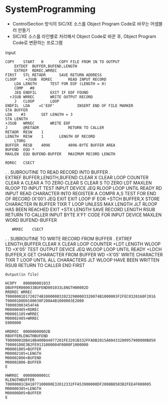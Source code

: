 # SystemProgramming

- ControlSection 방식의 SIC/XE 소스를 Object Program Code로 바꾸는 어셈블러 만들기
- SIC/XE 소스를 라인별로 처리해서 Object Code로 바꾼 후, Object Program Code로 변환하는 프로그램 

input

    COPY	START	0		COPY FILE FROM IN TO OUTPUT
		EXTDEF	BUFFER,BUFEND,LENGTH
		EXTREF	RDREC,WRREC
    FIRST	STL	RETADR		SAVE RETURN ADDRESS	
    CLOOP    +JSUB	RDREC		READ INPUT RECORD
		LDA	LENGTH		TEST FOR EOF (LENGTH = 0)
		COMP   #0		
		JEQ	ENDFIL	 	EXIT IF EOF FOUND
	  +JSUB	WRREC		WRITE OUTPUT RECORD
		J	CLOOP		LOOP
    ENDFIL 	LDA    =C'EOF'      	INSERT END OF FILE MARKER
    STA	BUFFER         
    LDA    #3		SET LENGTH = 3
    STA	LENGTH
    +JSUB	WRREC		WRITE EOF
    J       @RETADR	        	RETURN TO CALLER
    RETADR	RESW	1		
    LENGTH	RESW	1		LENGTH OF RECORD
		LTORG
    BUFFER	RESB	4096		4096-BYTE BUFFER AREA
    BUFEND	EQU	*
    MAXLEN	EQU	BUFEND-BUFFER	MAXIMUM RECORD LENGTH

    RDREC	CSECT
.
.   SUBROUTINE TO READ RECORD INTO BUFFER
.	
		EXTREF	BUFFER,LENGTH,BUFEND
		CLEAR	X		CLEAR LOOP COUNTER
		CLEAR	A		CLEAR A TO ZERO
		CLEAR	S		CLEAR S TO ZERO
    		LDT  	MAXLEN 
       RLOOP	TD	INPUT		TEST INPUT DEVICE
		JEQ	RLOOP		LOOP UNTIL READY
		RD	INPUT		READ CHARACTER INTO REGISTER A
		COMPR	A,S		TEST FOR END OF RECORD (X'00')
		JEQ	EXIT		EXIT LOOP IF EOR
	         +STCH	BUFFER,X	STORE CHARACTER IN BUFFER
		TIXR	T		LOOP UNLESS MAX LENGTH
		JLT	RLOOP		HAS BEEN REACHED
       EXIT     +STX	LENGTH		SAVE RECORD LENGTH
	  	RSUB			RETURN TO CALLER
       INPUT	BYTE	X'F1'		CODE FOR INPUT DEVICE
       MAXLEN	WORD	BUFEND-BUFFER	

       WRREC	CSECT
.
.      SUBROUTINE TO WRITE RECORD FROM BUFFER
.
		EXTREF	LENGTH,BUFFER
		CLEAR	X		CLEAR LOOP COUNTER
   	+LDT	LENGTH
    WLOOP	TD     =X'05' 		TEST OUTPUT DEVICE
		JEQ	WLOOP		LOOP UNTIL READY
   	+LDCH	BUFFER,X	GET CHARACTER FROM BUFFER
		WD     =X'05' 		WRITE CHARACTER
		TIXR	T		LOOP UNTIL ALL CHARACTERS
		JLT	WLOOP		HAVE BEEN WRITTEN
		RSUB			RETURN TO CALLER
		END	FIRST
    
    
    Output(in file)
    
    HCOPY	000000001033
    DBUFFER000033BUFEND001033LENGTH00002D
    RRDREC WRREC
    T0000001D1720274B1000000320232900003320074B1000003F2FEC0320160F2016
    T00001D0D0100030F200A4B1000003E2000
    T00003003454F46
    M00000405+RDREC
    M00001105+WRREC
    M00002405+WRREC
    E000000

    HRDREC	00000000002B
    RBUFFERLENGTHBUFEND
    T0000001DB410B400B44077201FE3201B332FFADB2015A00433200957900000B850
    T00001D0E3B2FE9131000004F0000F1000000
    M00001805+BUFFER
    M00002105+LENGTH
    M00002806+BUFEND
    M00002806-BUFFER
    E

    HWRREC	00000000001C
    RLENGTHBUFFER
    T0000001CB41077100000E32012332FFA53900000DF2008B8503B2FEE4F000005
    M00000305+LENGTH
    M00000D05+BUFFER
    E
    
    
    
    

